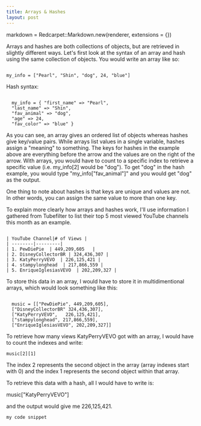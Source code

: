 ```yaml
---
title: Arrays & Hashes
layout: post
---
```

markdown = Redcarpet::Markdown.new(renderer, extensions = {})

Arrays and hashes are both collections of objects, but are retrieved in slightly different ways. Let's first look at the syntax of an array and hash using the same collection of objects. You would write an array like so:

<code>
my_info = ["Pearl", "Shin", "dog", 24, "blue"]
</code>

Hash syntax:
<pre><code>
  my_info = { "first_name" => "Pearl",
  "last_name" => "Shin",
  "fav_animal" => "dog",
  "age" => 24,
  "fav_color" => "blue" }
</code></pre>

As you can see, an array gives an ordered list of objects whereas hashes give key/value pairs. While arrays list values in a single variable, hashes assign a "meaning" to something. The keys for hashes in the example above are everything before the arrow and the values are on the right of the arrow. With arrays, you would have to count to a specific index to retrieve a specific value (i.e. my_info[2] would be "dog"). To get "dog" in the hash example, you would type "my_info["fav_animal"]" and you would get "dog" as the output.

One thing to note about hashes is that keys are unique and values are not. In other words, you can assign the same value to more than one key.

To explain more clearly how arrays and hashes work, I'll use information I gathered from Tubefilter to list their top 5 most viewed YouTube channels this month as an example.

<pre><code>
| YouTube Channel|# of Views |
| --------|---------|
| 1. PewDiePie  | 449,209,605   |
| 2. DisneyCollectorBR | 324,436,307 |
| 3. KatyPerryVEVO  | 226,125,421 |
| 4. stampylonghead  | 217,866,559 |
| 5. EnriqueIglesiasVEVO  | 202,209,327 |</code></pre>
To store this data in an array, I would have to store it in multidimentional arrays, which would look something like this:

<pre><code>
  music = [["PewDiePie", 449,209,605],
  ["DisneyCollectorBR" 324,436,307],
  ["KatyPerryVEVO",   226,125,421],
  ["stampylonghead", 217,866,559],
  ["EnriqueIglesiasVEVO", 202,209,327]]</code></pre>

To retrieve how many views KatyPerryVEVO got with an array, I would have to count the indexes and write:

```music[2][1]```

The index 2 represents the second object in the array (array indexes start with 0) and the index 1 represents the second object within that array.

To retrieve this data with a hash, all I would have to write is:

  music["KatyPerryVEVO"]

and the output would give me 226,125,421.

```
my code snippet
```